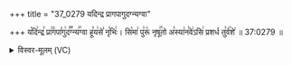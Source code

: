 +++
title = "37_0279 यदिन्द्र प्रागपागुदग्न्यग्वा"

+++
य꣡दि꣢न्द्र꣣ प्रा꣢꣫गपा꣣गु꣢द꣣꣬ग्न्य꣢꣯ग्वा हू꣣य꣢से꣣ नृ꣡भिः꣢। सि꣡मा꣢ पु꣣रू꣡ नृषू꣢꣯तो अ꣣स्या꣢न꣣वे꣢ऽसि꣢ प्रशर्ध तु꣣र्व꣡शे꣢ ॥ 37:0279 ॥

<details><summary>विस्वर-मूलम् (VC)</summary>

यदिन्द्र प्रागपागुदग्न्यग्वा हूयसे नृभिः । सिमा पुरू नृषूतो अस्यानवेऽसि प्रशर्ध तुर्वशे ॥२७९॥
</details>